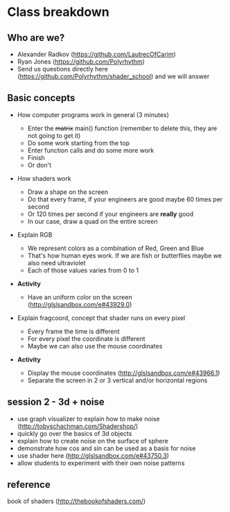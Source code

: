 # Class breakdown

## Who are we?
- Alexander Radkov (https://github.com/LautrecOfCarim)
- Ryan Jones (https://github.com/Polyrhythm)
- Send us questions directly here (https://github.com/Polyrhythm/shader_school) and we will answer

## Basic concepts
- How computer programs work in general (3 minutes)
  - Enter the ~~matrix~~ main() function (remember to delete this, they are not going to get it)
  - Do some work starting from the top
  - Enter function calls and do some more work
  - Finish
  - Or don't
- How shaders work
  - Draw a shape on the screen
  - Do that every frame, if your engineers are good maybe 60 times per second
  - Or 120 times per second if your engineers are **really** good
  - In our case, draw a quad on the entire screen
- Explain RGB
  - We represent colors as a combination of Red, Green and Blue
  - That's how human eyes work. If we are fish or butterflies maybe we also need ultraviolet
  - Each of those values varies from 0 to 1

- **Activity**
  - Have an uniform color on the screen (http://glslsandbox.com/e#43929.0)

- Explain fragcoord, concept that shader runs on every pixel
  - Every frame the time is different
  - For every pixel the coordinate is different
  - Maybe we can also use the mouse coordinates
  
- **Activity**
  - Display the mouse coordinates (http://glslsandbox.com/e#43966.1)
  - Separate the screen in 2 or 3 vertical and/or horizontal regions

## session 2 - 3d + noise
* use graph visualizer to explain how to make noise (http://tobyschachman.com/Shadershop/)
* quickly go over the basics of 3d objects
* explain how to create noise on the surface of sphere
* demonstrate how cos and sin can be used as a basis for noise
* use shader here (http://glslsandbox.com/e#43750.3)
* allow students to experiment with their own noise patterns

## reference
book of shaders (http://thebookofshaders.com/)
